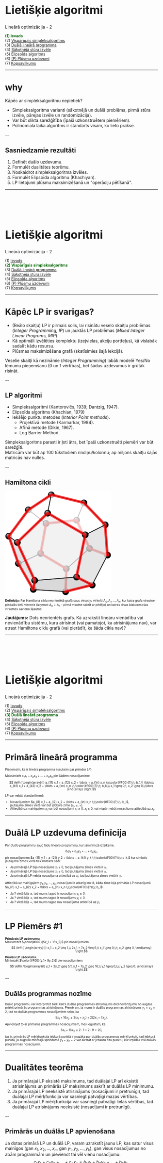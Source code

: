 # &nbsp;

<hgroup>

<h1 style="font-size:28pt">Lietišķie algoritmi</h1>

<blue>Lineārā optimizācija - 2</blue>

</hgroup><hgroup style="font-size:90%">

<span style="color:darkgreen">**(1) Ievads**</span>  
<span>(2) [Vispārīgais simpleksalgoritms](#section-1)</span>  
<span>(3) [Duālā lineārā programma](#section-2)</span>  
<span>(4) [Sākotnējā stūra izvēle](#section-3)</span>  
<span>(5) [Elipsoīda algoritms](#section-4)</span>  
<span>(6) [(P) Plūsmu uzdevumi](#section-5)</span>  
<span>(7) [Kopsavilkums](#section-6)</span>

</hgroup>



-----

# <lo-why/> why

<div class="bigWhy">

Kāpēc ar simpleksalgoritmu nepietiek?

</div>

<div class="smallWhy">

* Simpleksalgoritma varianti (sākotnējā un duālā problēma,
pirmā stūra izvēle, pārejas izvēle un randomizācija). 
* Var būt slikta sarežģītība (īpaši uzkonstruētem piemēriem). 
* Polinomiāla laika algoritms ir standarts visam, ko lieto praksē.

</div>



--
 
## <lo-theory/> Sasniedzamie rezultāti

1. Definēt duālo uzdevumu. 
2. Formulēt dualitātes teorēmu. 
3. Noskaidrot simpleksalgoritma izvēles.
4. Formulēt Elipsoīda algoritmu (Khachiyan). 
5. LP lietojumi plūsmu maksimizēšanā un 
"operāciju pētīšanā". 



-----

# &nbsp;

<hgroup>

<h1 style="font-size:28pt">Lietišķie algoritmi</h1>

<blue>Lineārā optimizācija - 2</blue>

</hgroup><hgroup style="font-size:90%">

<span>(1) [Ievads](#section)</span>  
<span style="color:darkgreen">**(2) Vispārīgais simpleksalgoritms**</span>  
<span>(3) [Duālā lineārā programma](#section-2)</span>  
<span>(4) [Sākotnējā stūra izvēle](#section-3)</span>  
<span>(5) [Elipsoīda algoritms](#section-4)</span>  
<span>(6) [(P) Plūsmu uzdevumi](#section-5)</span>  
<span>(7) [Kopsavilkums](#section-6)</span>

</hgroup>



-----

# <lo-theory/> Kāpēc LP ir svarīgas?

* (Reālo skaitļu) LP ir pirmais solis, lai risinātu 
veselo skaitļu problēmas (*Integer Programming, IP*) un 
jauktās LP problēmas (*Mixed Integer Linear Programs, MIP*). 
* Kā optimāli izvēlēties komplektu (izejvielas, akciju portfeļus), 
kā vislabāk sadalīt kādu resursu.
* Plūsmas maksimizēšana grafā (skatīsimies šajā lekcijā).

Veselie skaitļi kā nezināmie (*Integer Programming*) 
labāk modelē Yes/No lēmumu pieņemšanu (0 un 1 vērtības), 
bet šādus uzdevumus ir grūtāk risināt. 


--

## <lo-summary/> LP algoritmi 

* Simpleksalgoritmi (Kantorovičs, 1939; Dantzig, 1947).
* Elipsoīda algoritms (Khachian, 1979)
* Iekšējo punktu metodes (*Interior Point methods*).
    - Projektīvā metode (Karmarkar, 1984).
    - Afīnā metode (Dikin, 1967).
    - Log Barrier Method. 

Simpleksalgoritms parasti ir ļoti ātrs, bet īpaši uzkonstruēti
piemēri var būt sarežģīti.   
Matricām var būt ap 100 tūkstošiem rindiņu/kolonnu; ap miljons
skaitļu šajās matricās nav nulles. 


--

## <lo-summary/> Hamiltona cikli

<hgroup style="font-size:70%">

![Hamiltonian path](hamiltonian_path_3d.png) <!-- .element: width="200px" -->

**Definīcija:** Par Hamiltona ciklu neorientētā grafā 
sauc virsotņu virknīti $A_0,A_1,\ldots,A_n$, kur
katra grafa virsotne piedalās tieši vienreiz (izņemot 
$A_0=A_n$ - pirmā visotne sakrīt ar pēdējo) un katras 
divas blakusesošas virsotnes savieno šķautne. 

</hgroup>
<hgroup>

**Jautājums:** Dots neorientēts grafs. Kā uzrakstīt 
lineāru vienādību vai nevienādību sistēmu, kuru atrisinot 
(vai pamatojot, ka atrisinājuma nav), var atrast Hamiltona ciklu 
grafā (vai pierādīt, ka šāda cikla nav)?

</hgroup>


-----

# &nbsp;

<hgroup>

<h1 style="font-size:28pt">Lietišķie algoritmi</h1>

<blue>Lineārā optimizācija - 2</blue>

</hgroup><hgroup style="font-size:90%">

<span>(1) [Ievads](#section)</span>  
<span>(2) [Vispārīgais simpleksalgoritms](#section-1)</span>  
<span style="color:darkgreen">**(3) Duālā lineārā programma**</span>  
<span>(4) [Sākotnējā stūra izvēle](#section-3)</span>  
<span>(5) [Elipsoīda algoritms](#section-4)</span>  
<span>(6) [(P) Plūsmu uzdevumi](#section-5)</span>  
<span>(7) [Kopsavilkums](#section-6)</span>

</hgroup>



-----

# <lo-theory/> Primārā lineārā programma

<div style="font-size:70%">

Pieņemsim, ka ir lineāra programma (sauksim par <blue>*primāro LP*</blue>):

Maksimizēt $c_1 x_1 + c_2 x_2 + \ldots + c_n x_n$ pie šādiem nosacījumiem:
$$ \left\{ \begin{array}{l}
a_{11} x_1 + a_{12} x_2 + \ldots + a_{1n} x_n  \;\;\color{#F00}{?}\;\; b_1,\\
\ldots\\
a_{k1} x_1 + a_{k2} x_2 + \ldots + a_{kn} x_n \;\;\color{#F00}{?}\;\; b_k,\\
x_1 \geq 0,\; x_2 \geq 0,\;\ldots 
\end{array} \right.$$

LP var nebūt standartformā: 

* Nosacījumiem $a_{i1} x_1 + a_{i2} x_2 + \ldots + a_{in} x_n \;\;\color{#F00}{?}\;\; b_i$,  
jautājuma zīmes vietā var būt jebkura zīme ($\geq$, $\leq$, $=$). 
* Attiecībā uz mainīgajiem $x_i$ var būt nosacījumi $x_i \geq 0$, $x_i \leq 0$, 
vai vispār nebūt nosacījuma attiecībā uz $x_i$.

</div>



-----

# <lo-theory/> Duālā LP uzdevuma definīcija

<div style="font-size:70%">

Par <blue>*duālo programmu*</blue> sauc tādu lineāro programmu, kur jāminimizē izteiksme:
$$b_1 y_1 + b_2 y_2 + \ldots + b_k y_k,$$
pie nosacījumiem
$a_{11} y_1 + a_{21} y_2 + \ldots + a_{k1} y_k \;\;\color{#F00}{?}\;\; c_k,$
kur simbols jautājuma zīmes vietā tiek noteikts šādi:

* Ja primārajā LP bija nosacījums $x_i \geq 0$, tad jautājuma zīmes vietā ir $\geq$.
* Ja primārajā LP bija nosacījums $x_i \leq 0$, tad jautājuma zīmes vietā ir $\leq$.
* Ja primārajā LP nebija nosacījuma attiecībā uz $x_i$, tad jautājuma zīmes vietā ir $=$.

Attiecībā uz mainīgajiem $y_1, y_2, \ldots, y_k$, nosacījumi ir atkarīgi no tā, 
kāda zīme bija primārās LP nosacījumā $a_{i1} x_1 + a_{i2} x_2 + \ldots + a_{in} x_n \;\;\color{#F00}{?}\;\; b_i$:

* Ja $?$ vietā bija $\geq$, tad mums tagad ir nosacījums $y_i \leq 0$.
* Ja $?$ vietā bija $\leq$, tad mums tagad ir nosacījums $y_i \geq 0$.
* Ja $?$ vietā bija $=$, tad mums tagad nav nosacījuma attiecībā uz $y_i$.

</div>



-----

# <lo-sample/> LP Piemērs #1

<hgroup style="font-size:70%">

**Primārais LP uzdevums:**  
<blue>Maksimizēt</blue> $\color{#00F}{5x_1 + 16x_2}$ pie nosacījumiem
$$ \left\{ \begin{array}{l}
x_1 + x_2 \leq 1,\\
2x_1 + 7x_2 \leq 9,\\
x_1 \geq 0,\;\; x_2 \geq 0,
\end{array} \right.$$

</hgroup>
<hgroup style="font-size:70%">

**Duālais LP uzdevums:**  
<red>Minimizēt</red> $\color{#F00}{y_1+ 9y_2}$ pie nosacījumiem:
$$ \left\{ \begin{array}{l}
y_1 + 2y_2 \geq 5,\\
y_1 + 7y_2 \geq 16,\\
y_1 \geq 0,\;\; y_2 \geq 0.
\end{array} \right.$$

</hgroup>


--

## <lo-sample/> Duālās programmas nozīme

<div style="font-size:70%">

Duālo programmu var interpretēt šādi: katrs duālās programmas atrisinājums 
dod novērtējumu no augšas priekš primārās programmas atrisinājuma. 
Piemēram, ja mums ir duālās programmas atrisinājums $y_1 = y_2 = 2$, 
tad no duālās programmas nosacījumiem seko, ka
$$5x_1 + 16x_2 \leq  2(x_1 + x_2) + 2(2x_1 + 7x_2).$$
Apvienojot to ar primārās programmas nosacījumiem, mēs iegūstam, ka 
$$5x_1 + 16x_2  \leq  2 \cdot 1 + 2 \cdot 9 = 20,$$
tas ir, primārās LP mērķfunkcija jebkurā punktā ir mazāka 
par duālās programmas mērķfunkciju (arī jebkurā punktā, 
jo augstāk minētajā spriedumā $y_1 = y_2 = 2$ var aizstāt ar jebkuru 
citu punktu, kur izpildās visi duālās programmas nosacījumi). 

</div>


-----

# <lo-theory/> Dualitātes teorēma

1. Ja primārajai LP eksistē maksimums, tad duālajai LP arī eksistē 
atrisinājums un primārās LP maksimums sakrīt ar duālās LP minimumu.
2. Ja primārajai LP neeksistē atrisinājums (nosacījumi ir pretrunīgi), 
tad duālajai LP mērķfunkcija var sasniegt patvaļīgi mazas vērtības.
3. Ja primārajai LP mērķfunkcija var sasniegt patvaļīgi lielas vērtības, 
tad duālajai LP atrisinājums neeksistē (nosacījumi ir pretrunīgi).


--

## <lo-theory/> Primārās un duālās LP apvienošana

Ja dotas primārā LP un duālā LP, varam uzrakstīt jaunu LP, 
kas satur visus mainīgos (gan $x_1, x_2, \ldots, x_n$, 
gan $y_1, y_2, \ldots, y_k$), 
gan visus nosacījumus no abām programmām un pievienot tai vēl vienu nosacījumu:
$$c_1 x_1 + c_2 x_2 + \ldots + c_n x_n = b_1 y_1 + b_2 y_2 + \ldots + b_k y_k.$$

Tad vienīgais gadījums, kad izpildās visi nosacījumi ir, ja 
$x_1, x_2, \ldots, x_n$ sasniedz primārās LP maksimums, bet 
$y_1, y_2, \ldots, y_k$ sasniedz duālās LP minimumu.

**Secinājums:** Ja mums ir algoritms, kas prot patvaļīgai LP atrast 
vienu punktu, kas apmierina visus nosacījumus, tad šo algoritmu 
var izmantot arī maksimuma atrašanai.


-----

# <lo-sample/> LP Piemērs #2

<hgroup style="width:40%; font-size:70%;">

**Primārais LP uzdevums:** <blue>Maksimizēt:</blue> $\color{#00F}{4x_1 + 2x_2 - x_3}$, kur 
$$\left\{
\begin{array}{l}
x_1 + x_2 + x_3 = 20\\
2x_1 - x_2 \geq 6\\
3x_1 + 2x_2 + x_3 \leq 40\\
x_1,x_2 \geq 0
\end{array} \right.$$

</hgroup>
<hgroup style="width:10%; font-size:70%;">
&nbsp;
</hgroup>
<hgroup style="font-size:70%">

**Matricu pieraksts**

<blue>Maksimizēt skalāro reizinājumu:</blue>
$\color{#00F}{(4, 2, -1) \cdot (x_1,x_2,x_3)}$, kur 
$$A = \left(
\begin{array}{ccc}
1 & 1 & 1\\
2 & -1 & 0\\
3 & 2 & 1
\end{array} \right) \left(
\begin{array}{c}
x_1\\
x_2\\
x_3 \end{array} \right) 
\begin{array}{c}
=\\
\geq \\
\leq
\end{array}
\left(
\begin{array}{c}
20\\
6 \\
40
\end{array} \right).$$
un 
$$x_1 \geq 0,\;\;x_2 \geq 0,\;\;x_3\;\text{bez nosac.}.$$

</hgroup>


--

## <lo-sample/> LP Piemērs #2

<hgroup style="width:50%; font-size:65%;">

**Primārais LP uzdevums:**

<blue>Maksimizēt skalāro reizinājumu:</blue>
$\color{#00F}{(4, 2, -1) \cdot (x_1,x_2,x_3)}$, kur 
$$\left(
\begin{array}{ccc}
1 & 1 & 1\\
2 & -1 & 0\\
3 & 2 & 1
\end{array} \right) \left(
\begin{array}{c}
x_1\\
x_2\\
x_3 \end{array} \right) 
\begin{array}{c}
=^{\color{#080}{(a)}}\\
\geq^{\color{#080}{(b)}} \\
\leq^{\color{#080}{(c)}}
\end{array}
\left(
\begin{array}{c}
20\\
6 \\
40
\end{array} \right).$$
un  
$x_1 \geq^{\color{#080}{(d)}} 0$, $x_2 \geq^{\color{#080}{(e)}} 0$, $x_3\;\text{bez nosac.}^{\color{#080}{(f)}}$

</hgroup>
<hgroup style="width:50%; font-size:65%;">

**Duālais LP uzdevums:**  

<red>Minimizēt skalāro reizinājumu:</red> $\color{#F00}{(20,6,-40) \cdot \left( y_1, y_2, y_3 \right)}$, kur 
$$\left(
\begin{array}{ccc}
1 & 2 & 3\\
1 & -1 & 2\\
1 & 0 & 1
\end{array} \right) \left(
\begin{array}{c}
y_1\\
y_2\\
y_3 \end{array} \right) 
\begin{array}{c}
\geq^{\color{#080}{(d)}}\\
\geq^{\color{#080}{(e)}} \\
=^{\color{#080}{(f)}}
\end{array}
\left(
\begin{array}{c}
4\\
2 \\
-1
\end{array} \right).$$
un   
$$y_1\;\text{bez nosac.}^{\color{#080}{(a)}},\;y_2 \leq^{\color{#080}{(b)}} 0,\;\;y_3 \geq^{\color{#080}{(c)}} 0.$$



</hgroup>

::: notes

* Koeficientus iegūst, transponējot $A$. 
* Vienādību un nevienādību tipus nosaka atbilstoši 
augšminētajiem noteikumiem: Piemēram, ja $x_1 \geq 0$ primārajā 
problēmā, tad $x_1$ mainīgajam atbilstošais duālais vienādojums 
$y_1 + 2y_2 + 3y_3 \geq 4$. 

:::



-----

# <lo-summary/> Duālais uzdevums (tikai nevienādības)

Dualitāte izsakāma īpaši vienkārši, ja visi nosacījumi ir nevienādības.

<hgroup>

**Primārais LP uzdevums:**  
Maksimizēt skalāro reizinājumu $z = \mathbb{c} \cdot \mathbb{x}$, kur 
$$\left\{ \begin{array}{l}
A\mathbb{x} \leq \mathbb{b}\\
\mathbb{x} \geq \mathbb{0} 
\end{array} \right.$$

</hgroup>
<hgroup>

**Duālais LP uzdevums:**  
Minimizēt skalāro reizinājumu $Z = \mathbb{y} \cdot \mathbb{b}$, kur
$$\left\{ \begin{array}{l}
A^{T}\mathbb{y} \geq \mathbb{c}\\
\mathbb{y} \geq \mathbb{0} 
\end{array} \right.$$

</hgroup>


--

## <lo-summary/> Dualitātes teorēma - 1

**Dualitātes teorēma:** 
(1) Ja $\mathbb{x}^{\ast}$ ir pieļaujams vektors primārajai problēmai 
(apmierina nevienādības $A\mathbb{x}^{\ast} \leq \mathbb{b}$ un 
$\mathbb{x}^{\ast} \geq \mathbb{0}$),  
(2) Un ja $\mathbb{y}^{\ast}$ ir 
pieļaujams risinājums duālajai problēmai 
(apmierina nevienādības 
$A^{T}\mathbb{y} \geq \mathbb{c}$ un $\mathbb{y} \geq \mathbb{0}$,  
TAD  
$\mathbb{c}\cdot \mathbb{x}^{\ast} \leq \mathbb{b} \cdot \mathbb{y}^{\ast}$.  

# <lo-summary/> Dualitātes teorēma - 2

**Dualitātes teorēma (turpinājums):** 
Ja turklāt $\mathbb{x}^{\ast}$ un $\mathbb{y}^{\ast}$ ir optimālie 
atrisinājumi attiecīgi primārajai un duālajai lineārajām programmām, tad 
$$\mathbb{c}\cdot \mathbb{x}^{\ast} = \mathbb{b} \cdot \mathbb{y}^{\ast}$$

**Definīcija:** Atšķirību $\mathbb{b} \cdot \mathbb{y}^{\ast} - \mathbb{c} \cdot \mathbb{x}^{\ast}$
sauc par <blue>*dualitātes atstarpi*</blue> 
(*duality gap*). Šīs atstarpes lielums palīdz noteikt, cik tālu 
pašreizējais atrisinājums (neoptimāls, bet pieļaujams vektors $\mathbb{x}$ 
vai attiecīgi $\mathbb{y}$) ir no optimālā.


-----

# &nbsp;

<hgroup>

<h1 style="font-size:28pt">Lietišķie algoritmi</h1>

<blue>Lineārā optimizācija - 2</blue>

</hgroup><hgroup style="font-size:90%">

<span>(1) [Ievads](#section)</span>  
<span>(2) [Vispārīgais simpleksalgoritms](#section-1)</span>  
<span>(3) [Duālā lineārā programma](#section-2)</span>  
<span style="color:darkgreen">**(4) Sākotnējā stūra izvēle**</span>  
<span>(5) [Elipsoīda algoritms](#section-4)</span>  
<span>(6) [(P) Plūsmu uzdevumi](#section-5)</span>  
<span>(7) [Kopsavilkums](#section-6)</span>

</hgroup>



-----

# <lo-theory/> Mākslīgu mainīgo pievienošana - 1

**Gadījums Nr.1:** Dots LP uzdevums šādā formā:
$$A\mathbb{x} \color{#F00}{\leq} \mathbb{b},\;\;x \geq 0,\;\; \mathbb{b} \geq 0.$$

Var pievienot <blue>*nokares mainīgos*</blue> (*slack variables*), 
kas nosaka sākumstāvokli: visi vektora $\mathbb{x}$ mainīgie ir $0$, 
bet visi nokares mainīgie $\mathbb{y}$ vienādi ar attiecīgajām 
vērtībām $\mathbb{b}$. 


--

## <lo-summary/> Mākslīgu mainīgo pievienošana - 2

<div style="font-size:70%">

**Gadījums Nr.2:** Dots LP uzdevums, kur nevienādības vietā ir vienādība:
$$A\mathbb{x} \color{#F00}{\leq} \mathbb{b},\;\;x \geq 0,\;\; \mathbb{b} \geq 0,$$
tad pirmo tuvinājumu vispirms ir jāatrod. 

Viens no veidiem - sākt risināt nedaudz izmainītu uzdevumu. 

![Adding Artificial Variables](adding-artificial-variables.png)

Katram mākslīgajam mainīgajam piekārtojam ļoti negatīvu $c_i$, 
lai noteikti nebūtu izdevīgi tam piešķirt nekādu pozitīvu vērtību.

</div>


--

## <lo-summary/> Mākslīgu mainīgo pievienošana - 3


Sākotnēji visi mākslīgie mainīgie ir "pamata mainīgie" (ja izmaksu 
vektora vērtības $c_i$ zem tiem var pataisīt par 0, izmantojot 
Gausa izslēgšanas metodi). 

Pēc tam simpleksa algoritms tos citu pēc cita padara par brīvajiem 
mainīgajiem.

1. Ja visi mākslīgie mainīgie kļūst brīvi, tad tiem atbilstošās kolonnas 
var turpmāk ignorēt (aprēķini šajās kolonnās vairs neiespaidos LP atrisinājumu), 
jo neviens no tiem nebūs pozitīvs.
2. Ja mākslīgie mainīgie saglabājas pie pamatmainīgajiem un tos izslēgt 
gājienu skaitā, kas sakristu ar šo mainīgo skaitu, neizdodas, tad nosacījumi ir 
pretrunīgi.


-----

# &nbsp;

<hgroup>

<h1 style="font-size:28pt">Lietišķie algoritmi</h1>

<blue>Lineārā optimizācija - 2</blue>

</hgroup><hgroup style="font-size:90%">

<span>(1) [Ievads](#section)</span>  
<span>(2) [Vispārīgais simpleksalgoritms](#section-1)</span>  
<span>(3) [Duālā lineārā programma](#section-2)</span>  
<span>(4) [Sākotnējā stūra izvēle](#section-3)</span>  
<span style="color:darkgreen">**(5) Elipsoīda algoritms**</span>  
<span>(6) [(P) Plūsmu uzdevumi](#section-5)</span>  
<span>(7) [Kopsavilkums](#section-6)</span>

</hgroup>



-----

# <lo-summary/> Elipsoīda algoritma ievads

Šo algoritmu izgudroja Hačijans (Khachiyan) 1979. gadā.  
Elipsoīda algoritms pazīstams kā pirmais lineārās programmēšanas algoritms, 
kuram tika pierādīts, ka tas atrod atrisinājumu polinomiālā laikā ($O(n^4L)$),
kur $n$ - dimensiju skaits, $L$ – ar cik bitu precizitāti jāatrod atrisinājums. 

Lai gan teorētiski darbības laiks ir polinomiāls, praksē algoritms ir 
lēns un netiek lietots. Tāpēc šajā kursā mēs ierobežosimies ar īsu šī algoritma aprakstu.


--

## <lo-summary/> Elipsoīda algoritma pārskats

<div style="font-size:70%">

Dualitātes teorēmas (un redukcijas uz primāro+duālo) dēļ 
pietiek ar algoritmu, kas atrod punktu, kur izpildās visi nosacījumi. To meklē šādi:

Sāk ar elipsoīdu $E_0$, kas noteikti ietver LP pieļaujamo apgabalu.  
Pilda sekojošus soļus līdzkamēr sasniegta vajadzīgā precizitāte:

1. Ņem iepriekšējā elipsoīda $E_i$ centru $c_i$.
2. Ja $c_i$ neapmierina visus LP nosacījumus, tad atrod nosacījumu 
$a_k$, kas tiek pārkāpts visvairāk.
3. Ar plakni, kas sastāv no visiem punktiem, kur nosacījuma $a_k$ 
izteiksmei ir vienāda vērtība $c$ (kur $c$ ir pa vidu starp vērtību punktā 
$c_i$ un pieļaujamajām izteiksmes vērtībām) pārdala telpu divās daļās. 
Ar $R_1$ apzīmējam daļu, kur nonāk $c_i$ un ar $R_2$ apzīmējam daļu, 
kur nonāk pieļaujamais apgabals.
4. Uzkonstruē jaunu elipsoīdu $E_{i+1}$, tā lai izpildītos
$$E_i \cap R_2 \subseteq E_{i+1}.$$

</div>


--

## <lo-summary/> Apgalvojums par elipsoīdu

<hgroup>

![Elipsoid Algorithm](elipsoid-algorithm.png)

</hgroup>
<hgroup>

Hačjana konstrukcijā (*barycentric coordinate descent*) elipsoīdi ir tādi, ka 
$$\frac{\text{Volume}(E_{k+1})}{\text{Volume}(E_{k})} = \frac{1}{2^{\frac{1}{2n+1}}}$$
veido konstantu attiecību, kas atkarīga no dimensiju skaita $n$. 


</hgroup>


-----

# &nbsp;

<hgroup>

<h1 style="font-size:28pt">Lietišķie algoritmi</h1>

<blue>Lineārā optimizācija - 2</blue>

</hgroup><hgroup style="font-size:90%">

<span>(1) [Ievads](#section)</span>  
<span>(2) [Vispārīgais simpleksalgoritms](#section-1)</span>  
<span>(3) [Duālā lineārā programma](#section-2)</span>  
<span>(4) [Sākotnējā stūra izvēle](#section-3)</span>  
<span>(5) [Elipsoīda algoritms](#section-4)</span>  
<span style="color:darkgreen">**(6) (P) Plūsmu uzdevumi**</span>  
<span>(7) [Kopsavilkums](#section-6)</span>

</hgroup>


-----

# <lo-sample/> Maksimālās plūsmas atrašana grafā

<div style="font-size:90%">

![Max Flow Graph](max-flow-graph.png)

Aplūkotajā grafā katrai šķautnei ir pierakstīta skaitliska vērtība - maksimālā 
atļautā plūsma, kuru pa šo šķautni var sūtīt (vai nu vienā, vai otrā virzienā). 
Var sūtīt arī mazāku plūsmu.   
**Uzdevums:** Atrast lielāko plūsmu no virsotnes "IN" uz virsotni "OUT". 

Šim uzdevumam 1956.g. tika izveidots [Forda-Falkersona algoritms](https://en.wikipedia.org/wiki/Ford%E2%80%93Fulkerson_algorithm) (*Ford-Fulkerson algorithm*), ko kursā neaplūkojam. 
Uzdevumu var arī reducēt uz Lineāro programmēšanu. 

</div>


-----

# <lo-soln/> Lineārā programma

<hgroup style="font-size:70%">

![Flow Preservation](flow-preservation.png)

Katrai (neorientētai) šķautnei ieviešam divus mainīgos, piemēram, $x_1$ un 
$x'_1$ (nenegatīvas plūsmas katrā no iespējamajiem virzieniem). 

</hgroup>
<hgroup style="font-size:70%">

1. Katrai virsotnei grafā rakstām "plūsmas saglabāšanās" ("flow preservation") 
vienādojumus. Piemēram, 
$$x_1 + x_2 + x'_3 = x'_1 + x'_2 + x_3.$$
2. Katrai šķautnei grafā rakstām divas nevienādības caurlaidībai ("edge capacity"). 
Piemēram, 
$$x_1 \leq 3,\;\;x'_1 \leq 3.$$
(Ja šķautne, kas atbilst $x_1$ un $x'_1$ ir ar caurlaidību $3$.)
3. Visas plūsmas ir nenegatīvas. Piemēram, 
$$x_1 \geq 0,\;\;x'_1 \geq 0.$$

</hgroup>

-----

# <lo-soln/> Maksimizējamā funkcija

<hgroup>

![Max Flow Graph](max-flow-graph.png)

</hgroup><hgroup>

1. Var maksimizēt plūsmu summu visām no "IN" izejošajām virsotnēm. 
2. Biežāk izmanto triku: pievieno fiktīvu šķautni no "OUT" atpakaļ uz "IN" - un maksimizē
plūsmu uz šīs vienas šķautnes.

</hgroup>


-----

# <lo-theory/> Dualitātes lietošana max plūsmai

Sk. [Max Flow to Linear Programming](http://www.cs.cmu.edu/~odonnell/toolkit13/lecture14.pdf)

**Tipiska ideja:** No reālās dzīves nākušam Lineārās Programmēšanas 
uzdevumam formulējam duālo uzdevumu un mēģinām atrast šī uzdevuma interpretāciju. 




-----

# &nbsp;

<hgroup>

<h1 style="font-size:28pt">Lietišķie algoritmi</h1>

<blue>Lineārā optimizācija - 2</blue>

</hgroup><hgroup style="font-size:90%">

<span>(1) [Ievads](#section)</span>  
<span>(2) [Vispārīgais simpleksalgoritms](#section-1)</span>  
<span>(3) [Duālā lineārā programma](#section-2)</span>  
<span>(4) [Sākotnējā stūra izvēle](#section-3)</span>  
<span>(5) [Elipsoīda algoritms](#section-4)</span>  
<span>(6) [(P) Plūsmu uzdevumi](#section-5)</span>  
<span style="color:darkgreen">**(7) Kopsavilkums**</span>

</hgroup>


-----

# <lo-theory/> Ko darījām šajā nodarbībā

1. Aplūkojām Hamiltona ciklus kā piemēru, kur veselo skaitļu programmēšana
atšķiras no lineārās programmēšanas.
2. Aprakstījām vispārīgo simpleksa algoritma iteratīvo soli.
3. Veidojām dotajam LP uzdevumam duālo. 
4. Formulējām dualitātes teorēmu. 
5. Minējām metodi sākotnējā tuvinājuma atrašanai (un pārbaudei, vai LP uzdevums
ir atrisināms un nav pretrunīgs). 
6. Aprakstījām elipsoīda algoritmu. 
7. Aprakstījām, kā maksimālo plūsumu grafā var formulēt kā LP uzdevumu.



